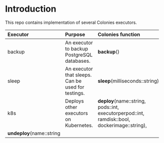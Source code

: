 # Introduction
This repo contains implementation of several Colonies executors. 

| Executor | Purpose                                            | Colonies function                                                                             |
| :---     | :-----------                                       | :-----------                                                                                  |
| backup   | An executor to backup PostgreSQL databases.        | **backup**()                                                                                  |
| sleep    | An executor that sleeps. Can be used for testings. | **sleep**(milliseconds::string)                                                               |
| k8s      | Deploys other executors on Kubernetes.             | **deploy**(name::string, pods::int, executorperpod::int, ramdisk::bool, dockerimage::string), 
                                                                  **undeploy**(name::string                                                                     |
